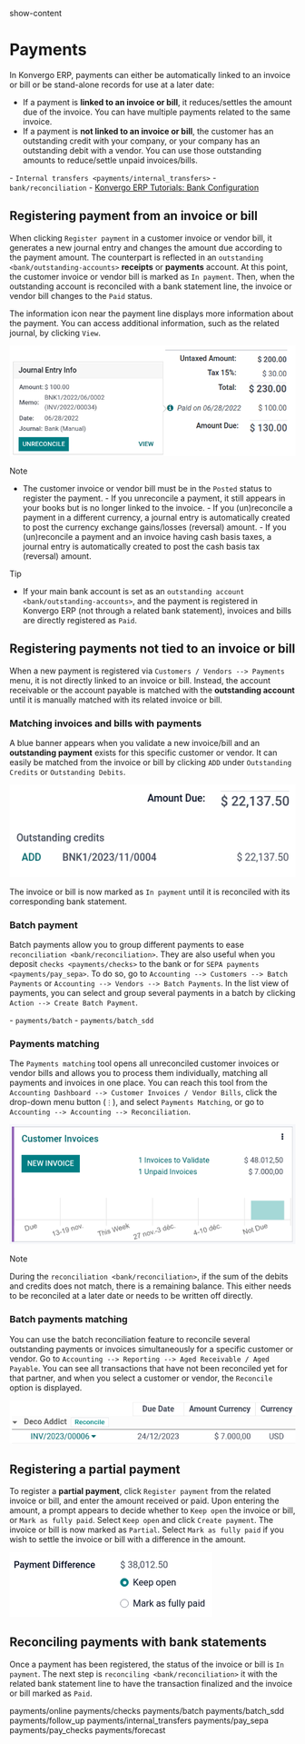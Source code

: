 show-content  

# Payments

In Konvergo ERP, payments can either be automatically linked to an invoice or
bill or be stand-alone records for use at a later date:

- If a payment is **linked to an invoice or bill**, it reduces/settles
  the amount due of the invoice. You can have multiple payments related
  to the same invoice.
- If a payment is **not linked to an invoice or bill**, the customer has
  an outstanding credit with your company, or your company has an
  outstanding debit with a vendor. You can use those outstanding amounts
  to reduce/settle unpaid invoices/bills.

<div class="seealso">

\- `Internal transfers <payments/internal_transfers>` -
`bank/reconciliation` - [Konvergo ERP Tutorials: Bank
Configuration](https://www.odoo.com/slides/slide/bank-configuration-1880)

</div>

## Registering payment from an invoice or bill

When clicking `Register payment` in a customer invoice or vendor bill,
it generates a new journal entry and changes the amount due according to
the payment amount. The counterpart is reflected in an
`outstanding <bank/outstanding-accounts>` **receipts** or **payments**
account. At this point, the customer invoice or vendor bill is marked as
`In payment`. Then, when the outstanding account is reconciled with a
bank statement line, the invoice or vendor bill changes to the `Paid`
status.

The information icon near the payment line displays more information
about the payment. You can access additional information, such as the
related journal, by clicking `View`.

![See detailed information of a payment.](payments/information-icon.png)

> [!NOTE]
> - The customer invoice or vendor bill must be in the `Posted` status
> to register the payment. - If you unreconcile a payment, it still
> appears in your books but is no longer linked to the invoice. - If you
> (un)reconcile a payment in a different currency, a journal entry is
> automatically created to post the currency exchange gains/losses
> (reversal) amount. - If you (un)reconcile a payment and an invoice
> having cash basis taxes, a journal entry is automatically created to
> post the cash basis tax (reversal) amount.

> [!TIP]
> - If your main bank account is set as an `outstanding account
> <bank/outstanding-accounts>`, and the payment is registered in Konvergo ERP
> (not through a related bank statement), invoices and bills are
> directly registered as `Paid`.

## Registering payments not tied to an invoice or bill

When a new payment is registered via `Customers / Vendors --> Payments`
menu, it is not directly linked to an invoice or bill. Instead, the
account receivable or the account payable is matched with the
**outstanding account** until it is manually matched with its related
invoice or bill.

### Matching invoices and bills with payments

A blue banner appears when you validate a new invoice/bill and an
**outstanding payment** exists for this specific customer or vendor. It
can easily be matched from the invoice or bill by clicking `ADD` under
`Outstanding Credits` or `Outstanding Debits`.

![Shows the ADD option to reconcile an invoice or a bill with a payment.](payments/add-option.png)

The invoice or bill is now marked as `In payment` until it is reconciled
with its corresponding bank statement.

### Batch payment

Batch payments allow you to group different payments to ease
`reconciliation
<bank/reconciliation>`. They are also useful when you deposit
`checks <payments/checks>` to the bank or for
`SEPA payments <payments/pay_sepa>`. To do so, go to `Accounting -->
Customers --> Batch Payments` or
`Accounting --> Vendors --> Batch Payments`. In the list view of
payments, you can select and group several payments in a batch by
clicking `Action --> Create Batch Payment`.

<div class="seealso">

\- `payments/batch` - `payments/batch_sdd`

</div>

### Payments matching

The `Payments matching` tool opens all unreconciled customer invoices or
vendor bills and allows you to process them individually, matching all
payments and invoices in one place. You can reach this tool from the
`Accounting Dashboard --> Customer Invoices / Vendor Bills`, click the
drop-down menu button (`⋮`), and select `Payments Matching`, or go to
`Accounting --> Accounting --> Reconciliation`.

![Payments matching menu in the drop-down menu.](payments/payments-journal.png)

> [!NOTE]
> During the `reconciliation <bank/reconciliation>`, if the sum of the
> debits and credits does not match, there is a remaining balance. This
> either needs to be reconciled at a later date or needs to be written
> off directly.

### Batch payments matching

You can use the batch reconciliation feature to reconcile several
outstanding payments or invoices simultaneously for a specific customer
or vendor. Go to `Accounting --> Reporting -->
Aged Receivable / Aged Payable`. You can see all transactions that have
not been reconciled yet for that partner, and when you select a customer
or vendor, the `Reconcile` option is displayed.

![See the reconcile option.](payments/reconcile-option.png)

## Registering a partial payment

To register a **partial payment**, click `Register payment` from the
related invoice or bill, and enter the amount received or paid. Upon
entering the amount, a prompt appears to decide whether to `Keep open`
the invoice or bill, or `Mark as fully paid`. Select `Keep open` and
click `Create payment`. The invoice or bill is now marked as `Partial`.
Select `Mark as fully paid` if you wish to settle the invoice or bill
with a difference in the amount.

![Partial payment of an invoice or bill.](payments/payment-difference.png)

## Reconciling payments with bank statements

Once a payment has been registered, the status of the invoice or bill is
`In payment`. The next step is `reconciling <bank/reconciliation>` it
with the related bank statement line to have the transaction finalized
and the invoice or bill marked as `Paid`.

<div class="toctree" titlesonly="">

payments/online payments/checks payments/batch payments/batch_sdd
payments/follow_up payments/internal_transfers payments/pay_sepa
payments/pay_checks payments/forecast

</div>
